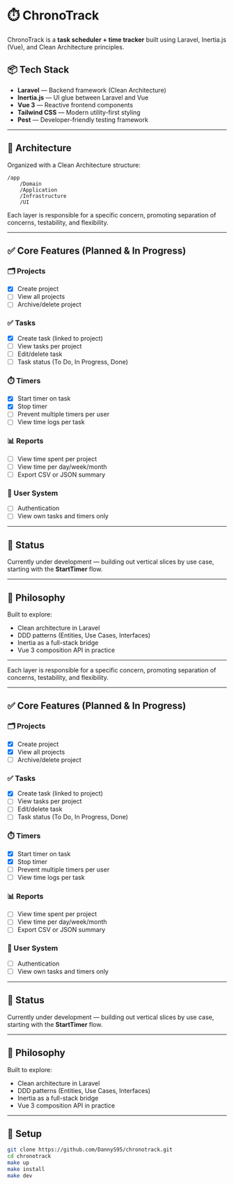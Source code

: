 # ⏱️ ChronoTrack

ChronoTrack is a **task scheduler + time tracker** built using Laravel, Inertia.js (Vue), and Clean Architecture principles.

## 📦 Tech Stack

- **Laravel** — Backend framework (Clean Architecture)
- **Inertia.js** — UI glue between Laravel and Vue
- **Vue 3** — Reactive frontend components
- **Tailwind CSS** — Modern utility-first styling
- **Pest** — Developer-friendly testing framework

---

## 🧩 Architecture

Organized with a Clean Architecture structure:
```
/app
    /Domain
    /Application
    /Infrastructure
    /UI
```


Each layer is responsible for a specific concern, promoting separation of concerns, testability, and flexibility.

---

## ✅ Core Features (Planned & In Progress)

### 🗂️ Projects
- [x] Create project
- [ ] View all projects
- [ ] Archive/delete project

### ✅ Tasks
- [x] Create task (linked to project)
- [ ] View tasks per project
- [ ] Edit/delete task
- [ ] Task status (To Do, In Progress, Done)

### ⏱️ Timers
- [x] Start timer on task
- [x] Stop timer
- [ ] Prevent multiple timers per user
- [ ] View time logs per task

### 📊 Reports
- [ ] View time spent per project
- [ ] View time per day/week/month
- [ ] Export CSV or JSON summary

### 👤 User System
- [ ] Authentication
- [ ] View own tasks and timers only

---

## 🚧 Status

Currently under development — building out vertical slices by use case, starting with the **StartTimer** flow.

---

## 🧠 Philosophy

Built to explore:
- Clean architecture in Laravel
- DDD patterns (Entities, Use Cases, Interfaces)
- Inertia as a full-stack bridge
- Vue 3 composition API in practice

---


Each layer is responsible for a specific concern, promoting separation of concerns, testability, and flexibility.

---

## ✅ Core Features (Planned & In Progress)

### 🗂️ Projects
- [x] Create project
- [x] View all projects
- [ ] Archive/delete project

### ✅ Tasks
- [x] Create task (linked to project)
- [ ] View tasks per project
- [ ] Edit/delete task
- [ ] Task status (To Do, In Progress, Done)

### ⏱️ Timers
- [x] Start timer on task
- [x] Stop timer
- [ ] Prevent multiple timers per user
- [ ] View time logs per task

### 📊 Reports
- [ ] View time spent per project
- [ ] View time per day/week/month
- [ ] Export CSV or JSON summary

### 👤 User System
- [ ] Authentication
- [ ] View own tasks and timers only

---

## 🚧 Status

Currently under development — building out vertical slices by use case, starting with the **StartTimer** flow.

---

## 🧠 Philosophy

Built to explore:
- Clean architecture in Laravel
- DDD patterns (Entities, Use Cases, Interfaces)
- Inertia as a full-stack bridge
- Vue 3 composition API in practice

---

## 🔧 Setup

```bash
git clone https://github.com/DannyS95/chronotrack.git
cd chronotrack
make up
make install
make dev
